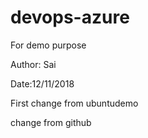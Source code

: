 # devops-azure
For demo purpose

Author: Sai

Date:12/11/2018

First change from ubuntudemo


change from github
